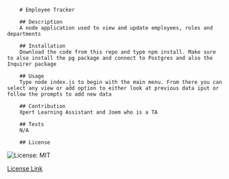 
        # Employee Tracker

        ## Description
        A node application used to view and update employees, roles and departments

        ## Installation
        Download the code from this repo and type npm install. Make sure to also install the pg package and connect to Postgres and also the Inquirer package

        ## Usage
        Type node index.js to begin with the main menu. From there you can select any view or add option to either look at previous data iput or follow the prompts to add new data

        ## Contribution
        Xpert Learning Assistant and Joem who is a TA

        ## Tests
        N/A

        ## License
        

![License: MIT](https://img.shields.io/badge/License-MIT-yellow.svg)

[License Link](https://opensource.org/licenses/MIT)

         